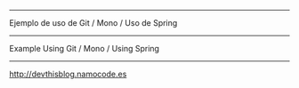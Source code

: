 ---------------------------------------------------

Ejemplo de uso de Git / Mono / Uso de Spring

---------------------------------------------------

Example Using Git / Mono / Using Spring 

---------------------------------------------------

http://devthisblog.namocode.es

